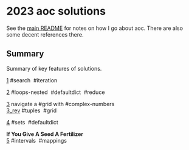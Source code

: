 # 2023 aoc solutions

See the [main README](https://github.com/maread99/aoc) for notes on how I go about aoc. There are also some decent references there.

## Summary

Summary of key features of solutions.  

[1](./01.py) #search &nbsp;#iteration  

[2](./02.py) #loops-nested &nbsp;#defaultdict  &nbsp;#reduce  

[3](./03.py) navigate a #grid with #complex-numbers  
[3_rev](./03_rev.py) #tuples &nbsp;#grid  

[4](./04.py) #sets &nbsp;#defaultdict  

**If You Give A Seed A Fertilizer**  
[5](./05.py) #intervals &nbsp;#mappings  

